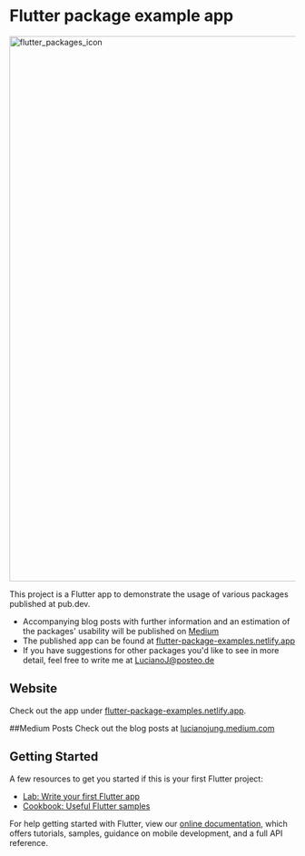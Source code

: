 # Flutter package example app

<img width="960" alt="flutter_packages_icon" src="https://user-images.githubusercontent.com/33691403/127861610-85e0a96a-3dda-41d2-903a-cc9f1d3949c4.png">

This project is a Flutter app to demonstrate the usage of various packages published at pub.dev. 
- Accompanying blog posts with further information and an estimation of the packages' usability will be published on [Medium](https://lucianojung.medium.com/)
- The published app can be found at [flutter-package-examples.netlify.app](https://flutter-package-examples.netlify.app/#/)
- If you have suggestions for other packages you'd like to see in more detail, feel free to write me at [LucianoJ@posteo.de](mailto:LucianoJ@posteo.de)

## Website

Check out the app under [flutter-package-examples.netlify.app](https://flutter-package-examples.netlify.app/#/).

##Medium Posts
Check out the blog posts at [lucianojung.medium.com](https://lucianojung.medium.com/)

## Getting Started

A few resources to get you started if this is your first Flutter project:

- [Lab: Write your first Flutter app](https://flutter.dev/docs/get-started/codelab)
- [Cookbook: Useful Flutter samples](https://flutter.dev/docs/cookbook)

For help getting started with Flutter, view our
[online documentation](https://flutter.dev/docs), which offers tutorials,
samples, guidance on mobile development, and a full API reference.
